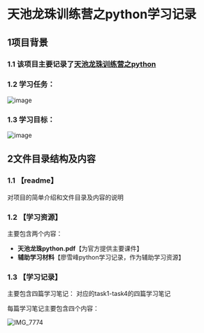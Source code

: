 # 天池龙珠训练营之python学习记录
## 1项目背景

### 1.1 该项目主要记录了[天池龙珠训练营之python](https://tianchi.aliyun.com/specials/promotion/aicamppython?spm=5176.14154004.J_1266466330.1.15985699TWcUSh)

### 1.2 学习任务：

![image](https://user-images.githubusercontent.com/64119929/127109946-78245155-3d80-45b6-987e-ff9ed62f4c41.png)

### 1.3 学习目标：

![image](https://user-images.githubusercontent.com/64119929/127110095-c1f3dc30-6d74-49ed-beeb-0195870142d9.png)

## 2文件目录结构及内容

### 1.1 【readme】
对项目的简单介绍和文件目录及内容的说明

### 1.2 【学习资源】
主要包含两个内容：
* **天池龙珠python.pdf**【为官方提供主要课件】
* **辅助学习材料**【廖雪峰python学习记录，作为辅助学习资源】


### 1.3 【学习记录】
主要包含四篇学习笔记：
对应的task1-task4的四篇学习笔记



每篇学习笔记主要包含四个内容：

![IMG_7774](https://user-images.githubusercontent.com/64119929/127110817-3911fab5-7942-4565-a52e-788633761ef2.jpg)








   

    


    




